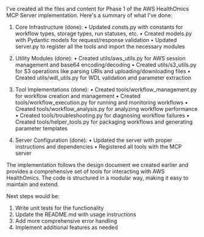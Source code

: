I've created all the files and content for Phase 1 of the AWS HealthOmics MCP Server implementation. Here's a summary of what I've done:

1. Core Infrastructure (done):
   • Updated consts.py with constants for workflow types, storage types, run statuses, etc.
   • Created models.py with Pydantic models for request/response validation
   • Updated server.py to register all the tools and import the necessary modules

2. Utility Modules (done):
   • Created utils/aws_utils.py for AWS session management and base64 encoding/decoding
   • Created utils/s3_utils.py for S3 operations like parsing URIs and uploading/downloading files
   • Created utils/wdl_utils.py for WDL validation and parameter extraction

3. Tool Implementations (done):
   • Created tools/workflow_management.py for workflow creation and management
   • Created tools/workflow_execution.py for running and monitoring workflows
   • Created tools/workflow_analysis.py for analyzing workflow performance
   • Created tools/troubleshooting.py for diagnosing workflow failures
   • Created tools/helper_tools.py for packaging workflows and generating parameter templates

4. Server Configuration (done):
   • Updated the server with proper instructions and dependencies
   • Registered all tools with the MCP server

The implementation follows the design document we created earlier and provides a comprehensive set of tools for interacting with AWS HealthOmics. The code is structured in a modular way, making it easy to maintain and extend.

Next steps would be:
1. Write unit tests for the functionality
2. Update the README.md with usage instructions
3. Add more comprehensive error handling
4. Implement additional features as needed
